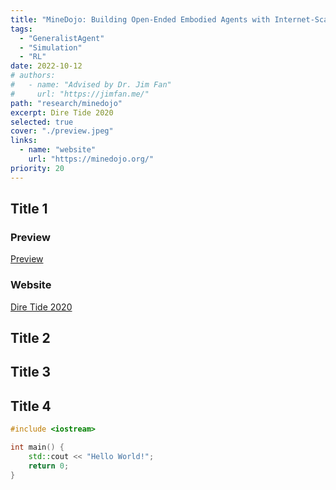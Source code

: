 ```yaml
---
title: "MineDojo: Building Open-Ended Embodied Agents with Internet-Scale Knowledge"
tags:
  - "GeneralistAgent"
  - "Simulation"
  - "RL"
date: 2022-10-12
# authors:
#   - name: "Advised by Dr. Jim Fan"
#     url: "https://jimfan.me/"
path: "research/minedojo"
excerpt: Dire Tide 2020
selected: true
cover: "./preview.jpeg"
links:
  - name: "website"
    url: "https://minedojo.org/"
priority: 20
---
```


## Title 1

### Preview

[Preview](./preview.png)

### Website

[Dire Tide 2020](https://www.dota2.com/diretide/?l=english)

## Title 2

## Title 3

## Title 4

```cpp
#include <iostream>

int main() {
    std::cout << "Hello World!";
    return 0;
}
```

